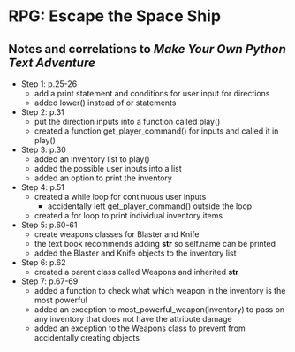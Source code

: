 # RPG: Escape the Space Ship
## Notes and correlations to *Make Your Own Python Text Adventure*
* Step 1: p.25-26
    - add a print statement and conditions for user input for directions
    - added lower() instead of or statements
* Step 2: p.31
    - put the direction inputs into a function called play()
    - created a function get_player_command() for inputs and called it in play()
* Step 3: p.30
    - added an inventory list to play()
    - added the possible user inputs into a list
    - added an option to print the inventory
* Step 4: p.51
    - created a while loop for continuous user inputs
        - accidentally left get_player_command() outside the loop
    - created a for loop to print individual inventory items
* Step 5: p.60-61
    - create weapons classes for Blaster and Knife
    - the text book recommends adding __str__ so self.name can be printed
    - added the Blaster and Knife objects to the inventory list
* Step 6: p.62
    - created a parent class called Weapons and inherited __str__
* Step 7: p.67-69
    - added a function to check what which weapon in the inventory is the most
    powerful
    - added an exception to most_powerful_weapon(inventory) to pass on any
    inventory that does not have the attribute damage
    - added an exception to the Weapons class to prevent from accidentally
    creating objects
